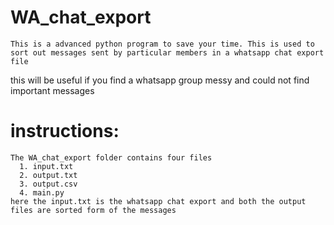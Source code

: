 # WA_chat_export
    This is a advanced python program to save your time. This is used to sort out messages sent by particular members in a whatsapp chat export file
this will be useful if you find a whatsapp group messy and could not find important messages

instructions:
=============
    The WA_chat_export folder contains four files 
      1. input.txt
      2. output.txt
      3. output.csv
      4. main.py
    here the input.txt is the whatsapp chat export and both the output files are sorted form of the messages
